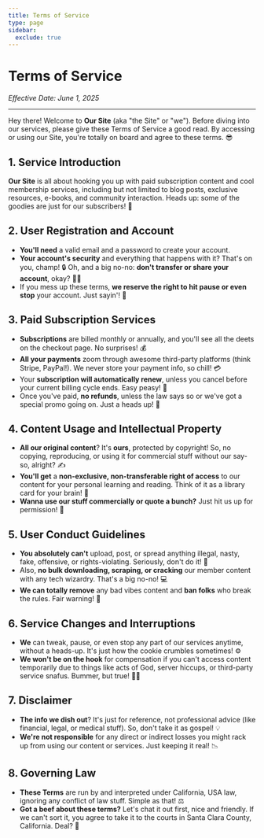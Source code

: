 ```yaml
---
title: Terms of Service
type: page
sidebar:
  exclude: true
---
```

# Terms of Service

*Effective Date: June 1, 2025*

---

Hey there! Welcome to **Our Site** (aka "the Site" or "we"). Before diving into our services, please give these Terms of Service a good read. By accessing or using our Site, you're totally on board and agree to these terms. 😎

## 1. Service Introduction
**Our Site** is all about hooking you up with paid subscription content and cool membership services, including but not limited to blog posts, exclusive resources, e-books, and community interaction. Heads up: some of the goodies are just for our subscribers! 🔑

## 2. User Registration and Account
*   **You'll need** a valid email and a password to create your account.
*   **Your account's security** and everything that happens with it? That's on you, champ! 🔒 Oh, and a big no-no: **don't transfer or share your account**, okay? 🙅‍♀️
*   If you mess up these terms, **we reserve the right to hit pause or even stop** your account. Just sayin'! 🚫

## 3. Paid Subscription Services
*   **Subscriptions** are billed monthly or annually, and you'll see all the deets on the checkout page. No surprises! 💰
*   **All your payments** zoom through awesome third-party platforms (think Stripe, PayPal!). We never store your payment info, so chill! 💳
*   Your **subscription will automatically renew**, unless you cancel before your current billing cycle ends. Easy peasy! 🔄
*   Once you've paid, **no refunds**, unless the law says so or we've got a special promo going on. Just a heads up! 💸

## 4. Content Usage and Intellectual Property
*   **All our original content**? It's **ours**, protected by copyright! So, no copying, reproducing, or using it for commercial stuff without our say-so, alright? ✍️
*   **You'll get** a **non-exclusive, non-transferable right of access** to our content for your personal learning and reading. Think of it as a library card for your brain! 🧠
*   **Wanna use our stuff commercially or quote a bunch?** Just hit us up for permission! 🤝

## 5. User Conduct Guidelines
*   **You absolutely can't** upload, post, or spread anything illegal, nasty, fake, offensive, or rights-violating. Seriously, don't do it! 🛑
*   Also, **no bulk downloading, scraping, or cracking** our member content with any tech wizardry. That's a big no-no! 💻
*   **We can totally remove** any bad vibes content and **ban folks** who break the rules. Fair warning! 👋

## 6. Service Changes and Interruptions
*   **We** can tweak, pause, or even stop any part of our services anytime, without a heads-up. It's just how the cookie crumbles sometimes! ⚙️
*   **We won't be on the hook** for compensation if you can't access content temporarily due to things like acts of God, server hiccups, or third-party service snafus. Bummer, but true! 🤷‍♀️

## 7. Disclaimer
*   **The info we dish out**? It's just for reference, not professional advice (like financial, legal, or medical stuff). So, don't take it as gospel! 💡
*   **We're not responsible** for any direct or indirect losses you might rack up from using our content or services. Just keeping it real! 📉

## 8. Governing Law
*   **These Terms** are run by and interpreted under California, USA law, ignoring any conflict of law stuff. Simple as that! ⚖️
*   **Got a beef about these terms?** Let's chat it out first, nice and friendly. If we can't sort it, you agree to take it to the courts in Santa Clara County, California. Deal? 🤝

